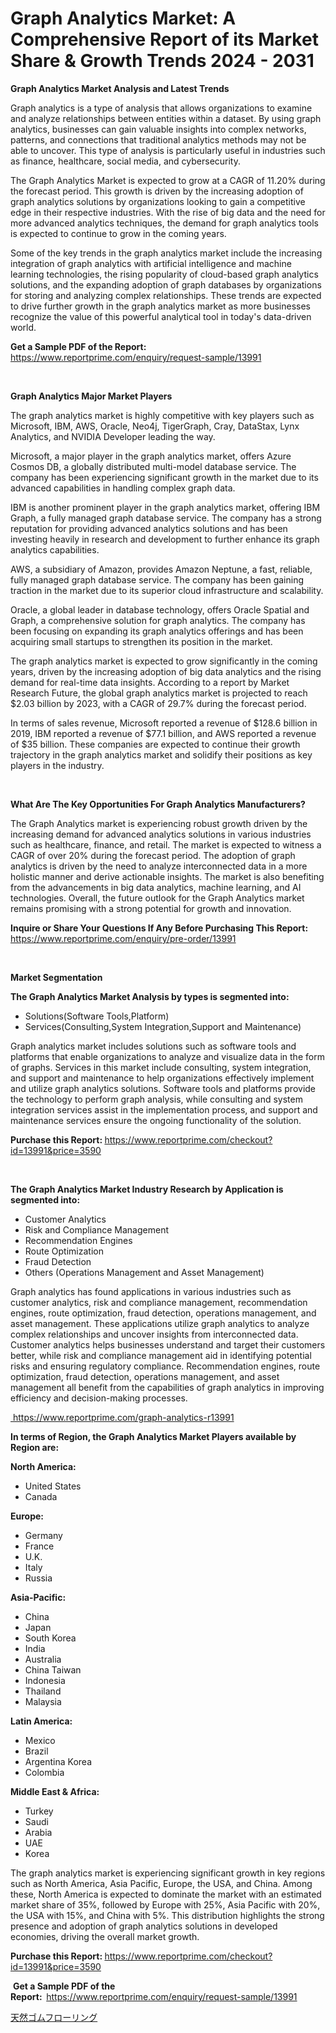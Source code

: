 <p><h1>Graph Analytics Market: A Comprehensive Report of its Market Share & Growth Trends 2024 - 2031</h1></p><p><strong>Graph Analytics Market Analysis and Latest Trends</strong></p>
<p><p>Graph analytics is a type of analysis that allows organizations to examine and analyze relationships between entities within a dataset. By using graph analytics, businesses can gain valuable insights into complex networks, patterns, and connections that traditional analytics methods may not be able to uncover. This type of analysis is particularly useful in industries such as finance, healthcare, social media, and cybersecurity.</p><p>The Graph Analytics Market is expected to grow at a CAGR of 11.20% during the forecast period. This growth is driven by the increasing adoption of graph analytics solutions by organizations looking to gain a competitive edge in their respective industries. With the rise of big data and the need for more advanced analytics techniques, the demand for graph analytics tools is expected to continue to grow in the coming years.</p><p>Some of the key trends in the graph analytics market include the increasing integration of graph analytics with artificial intelligence and machine learning technologies, the rising popularity of cloud-based graph analytics solutions, and the expanding adoption of graph databases by organizations for storing and analyzing complex relationships. These trends are expected to drive further growth in the graph analytics market as more businesses recognize the value of this powerful analytical tool in today's data-driven world.</p></p>
<p><strong>Get a Sample PDF of the Report:&nbsp;</strong> <a href="https://www.reportprime.com/enquiry/request-sample/13991">https://www.reportprime.com/enquiry/request-sample/13991</a></p>
<p>&nbsp;</p>
<p><strong>Graph Analytics Major Market Players</strong></p>
<p><p>The graph analytics market is highly competitive with key players such as Microsoft, IBM, AWS, Oracle, Neo4j, TigerGraph, Cray, DataStax, Lynx Analytics, and NVIDIA Developer leading the way. </p><p>Microsoft, a major player in the graph analytics market, offers Azure Cosmos DB, a globally distributed multi-model database service. The company has been experiencing significant growth in the market due to its advanced capabilities in handling complex graph data.</p><p>IBM is another prominent player in the graph analytics market, offering IBM Graph, a fully managed graph database service. The company has a strong reputation for providing advanced analytics solutions and has been investing heavily in research and development to further enhance its graph analytics capabilities.</p><p>AWS, a subsidiary of Amazon, provides Amazon Neptune, a fast, reliable, fully managed graph database service. The company has been gaining traction in the market due to its superior cloud infrastructure and scalability.</p><p>Oracle, a global leader in database technology, offers Oracle Spatial and Graph, a comprehensive solution for graph analytics. The company has been focusing on expanding its graph analytics offerings and has been acquiring small startups to strengthen its position in the market.</p><p>The graph analytics market is expected to grow significantly in the coming years, driven by the increasing adoption of big data analytics and the rising demand for real-time data insights. According to a report by Market Research Future, the global graph analytics market is projected to reach $2.03 billion by 2023, with a CAGR of 29.7% during the forecast period.</p><p>In terms of sales revenue, Microsoft reported a revenue of $128.6 billion in 2019, IBM reported a revenue of $77.1 billion, and AWS reported a revenue of $35 billion. These companies are expected to continue their growth trajectory in the graph analytics market and solidify their positions as key players in the industry.</p></p>
<p>&nbsp;</p>
<p><strong>What Are The Key Opportunities For Graph Analytics Manufacturers?</strong></p>
<p><p>The Graph Analytics market is experiencing robust growth driven by the increasing demand for advanced analytics solutions in various industries such as healthcare, finance, and retail. The market is expected to witness a CAGR of over 20% during the forecast period. The adoption of graph analytics is driven by the need to analyze interconnected data in a more holistic manner and derive actionable insights. The market is also benefiting from the advancements in big data analytics, machine learning, and AI technologies. Overall, the future outlook for the Graph Analytics market remains promising with a strong potential for growth and innovation.</p></p>
<p><strong>Inquire or Share Your Questions If Any Before Purchasing This Report:</strong> <a href="https://www.reportprime.com/enquiry/pre-order/13991">https://www.reportprime.com/enquiry/pre-order/13991</a></p>
<p>&nbsp;</p>
<p><strong>Market Segmentation</strong></p>
<p><strong>The Graph Analytics Market Analysis by types is segmented into:</strong></p>
<p><ul><li>Solutions(Software Tools,Platform)</li><li>Services(Consulting,System Integration,Support and Maintenance)</li></ul></p>
<p><p>Graph analytics market includes solutions such as software tools and platforms that enable organizations to analyze and visualize data in the form of graphs. Services in this market include consulting, system integration, and support and maintenance to help organizations effectively implement and utilize graph analytics solutions. Software tools and platforms provide the technology to perform graph analysis, while consulting and system integration services assist in the implementation process, and support and maintenance services ensure the ongoing functionality of the solution.</p></p>
<p><strong>Purchase this Report:&nbsp;</strong><a href="https://www.reportprime.com/checkout?id=13991&price=3590">https://www.reportprime.com/checkout?id=13991&price=3590</a></p>
<p>&nbsp;</p>
<p><strong>The Graph Analytics Market Industry Research by Application is segmented into:</strong></p>
<p><ul><li>Customer Analytics</li><li>Risk and Compliance Management</li><li>Recommendation Engines</li><li>Route Optimization</li><li>Fraud Detection</li><li>Others (Operations Management and Asset Management)</li></ul></p>
<p><p>Graph analytics has found applications in various industries such as customer analytics, risk and compliance management, recommendation engines, route optimization, fraud detection, operations management, and asset management. These applications utilize graph analytics to analyze complex relationships and uncover insights from interconnected data. Customer analytics helps businesses understand and target their customers better, while risk and compliance management aid in identifying potential risks and ensuring regulatory compliance. Recommendation engines, route optimization, fraud detection, operations management, and asset management all benefit from the capabilities of graph analytics in improving efficiency and decision-making processes.</p></p>
<p><a href="https://www.reportprime.com/graph-analytics-r13991">&nbsp;https://www.reportprime.com/graph-analytics-r13991</a></p>
<p><strong>In terms of Region, the Graph Analytics Market Players available by Region are:</strong></p>
<p>
    <p> <strong> North America: </strong>
        <ul>
            <li>United States</li>
            <li>Canada</li>
        </ul>
        </p> 
    <p> <strong> Europe: </strong>
        <ul>
            <li>Germany</li>
            <li>France</li>
            <li>U.K.</li>
            <li>Italy</li>
            <li>Russia</li>
        </ul>
        </p> 
    <p> <strong> Asia-Pacific: </strong>
        <ul>
            <li>China</li>
            <li>Japan</li>
            <li>South Korea</li>
            <li>India</li>
            <li>Australia</li>
            <li>China Taiwan</li>
            <li>Indonesia</li>
            <li>Thailand</li>
            <li>Malaysia</li>
        </ul>
        </p> 
    <p> <strong> Latin America: </strong>
        <ul>
            <li>Mexico</li>
            <li>Brazil</li>
            <li>Argentina Korea</li>
            <li>Colombia</li>
        </ul>
        </p> 
    <p> <strong> Middle East & Africa: </strong>
        <ul>
            <li>Turkey</li>
            <li>Saudi</li>
            <li>Arabia</li>
            <li>UAE</li>
            <li>Korea</li>
        </ul>
    </p>
    </p>
<p><p>The graph analytics market is experiencing significant growth in key regions such as North America, Asia Pacific, Europe, the USA, and China. Among these, North America is expected to dominate the market with an estimated market share of 35%, followed by Europe with 25%, Asia Pacific with 20%, the USA with 15%, and China with 5%. This distribution highlights the strong presence and adoption of graph analytics solutions in developed economies, driving the overall market growth.</p></p>
<p><strong>Purchase this Report: </strong><a href="https://www.reportprime.com/checkout?id=13991&price=3590">https://www.reportprime.com/checkout?id=13991&price=3590</a></p>
<p>&nbsp;<strong>Get a Sample PDF of the Report:&nbsp;&nbsp;</strong><a href="https://www.reportprime.com/enquiry/request-sample/13991">https://www.reportprime.com/enquiry/request-sample/13991</a></p>
<p><strong></strong></p>
<p><p><a href="https://github.com/EstaSprer20231/Market-Research-Report-List-1/blob/main/798060324960.md">天然ゴムフローリング</a></p></p>